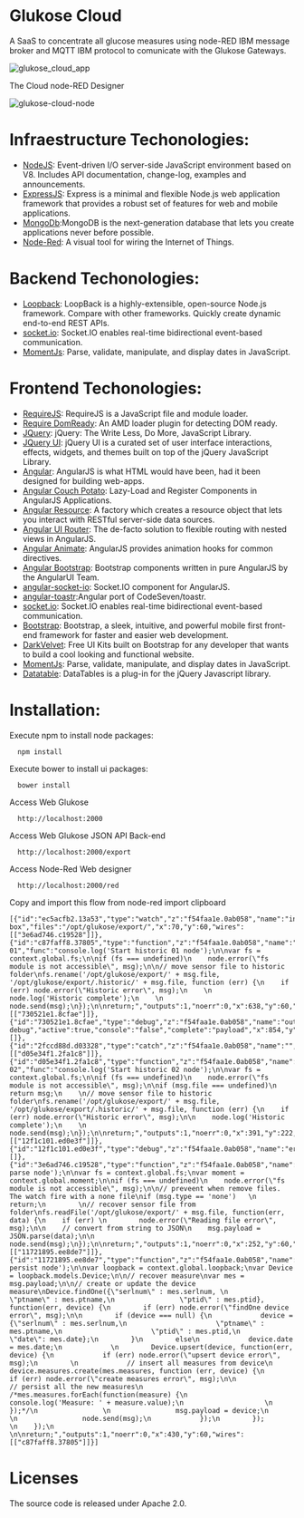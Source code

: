 # Glukose Cloud

A SaaS to concentrate all glucose measures using node-RED IBM message broker and MQTT IBM protocol to comunicate with the Glukose Gateways.

![glukose_cloud_app](https://cloud.githubusercontent.com/assets/1216181/14146100/c60518c0-f696-11e5-93e1-1eb91aaceb3f.png)

The Cloud node-RED Designer

![glukose-cloud-node](https://cloud.githubusercontent.com/assets/1216181/14145935/169d0f0a-f696-11e5-8575-b1fbdc457ebd.png)

# Infraestructure Techonologies:

- [NodeJS](https://nodejs.org/): Event-driven I/O server-side JavaScript environment based on V8. Includes API documentation, change-log, examples and announcements.
- [ExpressJS](http://expressjs.com): Express is a minimal and flexible Node.js web application framework that provides a robust set of features for web and mobile applications.
- [MongoDb](https://www.mongodb.org/):MongoDB is the next-generation database that lets you create applications never before possible.
- [Node-Red](http://nodered.org/): A visual tool for wiring the Internet of Things.

# Backend Techonologies:

- [Loopback](https://strongloop.com/): LoopBack is a highly-extensible, open-source Node.js framework. Compare with other frameworks. Quickly create dynamic end-to-end REST APIs.
- [socket.io](http://socket.io/): Socket.IO enables real-time bidirectional event-based communication.
- [MomentJs](http://momentjs.com/): Parse, validate, manipulate, and display dates in JavaScript.

# Frontend Techonologies:

- [RequireJS](http://requirejs.org/): RequireJS is a JavaScript file and module loader.
- [Require DomReady](https://github.com/requirejs/domReady): An AMD loader plugin for detecting DOM ready.
- [JQuery](https://jquery.com): jQuery: The Write Less, Do More, JavaScript Library.
- [JQuery UI](https://jqueryui.com/): jQuery UI is a curated set of user interface interactions, effects, widgets, and themes built on top of the jQuery JavaScript Library.
- [Angular](https://angularjs.org): AngularJS is what HTML would have been, had it been designed for building web-apps.
- [Angular Couch Potato](https://github.com/laurelnaiad/angular-couch-potato): Lazy-Load and Register Components in AngularJS Applications.
- [Angular Resource](https://github.com/angular/bower-angular-resource): A factory which creates a resource object that lets you interact with RESTful server-side data sources.
- [Angular UI Router](https://github.com/angular-ui/ui-router): The de-facto solution to flexible routing with nested views in AngularJS.
- [Angular Animate](https://angularjs.org): AngularJS provides animation hooks for common directives.
- [Angular Bootstrap](https://angular-ui.github.io/bootstrap/): Bootstrap components written in pure AngularJS by the AngularUI Team.
- [angular-socket-io](https://github.com/btford/angular-socket-io): Socket.IO component for AngularJS.
- [angular-toastr](https://github.com/Foxandxss/angular-toastr):Angular port of CodeSeven/toastr.
- [socket.io](http://socket.io/): Socket.IO enables real-time bidirectional event-based communication.
- [Bootstrap](http://getbootstrap.com/): Bootstrap, a sleek, intuitive, and powerful mobile first front-end framework for faster and easier web development.
- [DarkVelvet](http://pixelkit.com/): Free UI Kits built on Bootstrap for any developer that wants to build a cool looking and functional website.
- [MomentJs](http://momentjs.com/): Parse, validate, manipulate, and display dates in JavaScript.
- [Datatable](https://datatables.net/): DataTables is a plug-in for the jQuery Javascript library.

# Installation:

Execute npm to install node packages:
```
  npm install
```

Execute bower to install ui packages:
```
  bower install
```

Access Web Glukose
```
  http://localhost:2000
```

Access Web Glukose JSON API Back-end
```
  http://localhost:2000/export
```

Access Node-Red Web designer
```
  http://localhost:2000/red
```

Copy and import this flow from node-red import clipboard
```
[{"id":"ec5acfb2.13a53","type":"watch","z":"f54faa1e.0ab058","name":"in-box","files":"/opt/glukose/export/","x":70,"y":60,"wires":[["3e6ad746.c19528"]]},{"id":"c87faff8.37805","type":"function","z":"f54faa1e.0ab058","name":"historic 01","func":"console.log('Start historic 01 node');\n\nvar fs = context.global.fs;\n\nif (fs === undefined)\n    node.error(\"fs module is not accessible\", msg);\n\n// move sensor file to historic folder\nfs.rename('/opt/glukose/export/' + msg.file, '/opt/glukose/export/.historic/' + msg.file, function (err) {\n    if (err) node.error(\"Historic error\", msg);\n    \n    node.log('Historic complete');\n    \n    node.send(msg);\n});\n\nreturn;","outputs":1,"noerr":0,"x":638,"y":60,"wires":[["730521e1.8cfae"]]},{"id":"730521e1.8cfae","type":"debug","z":"f54faa1e.0ab058","name":"out debug","active":true,"console":"false","complete":"payload","x":854,"y":60,"wires":[]},{"id":"2fccd88d.d03328","type":"catch","z":"f54faa1e.0ab058","name":"","scope":null,"x":190,"y":222,"wires":[["d05e34f1.2fa1c8"]]},{"id":"d05e34f1.2fa1c8","type":"function","z":"f54faa1e.0ab058","name":"historic 02","func":"console.log('Start historic 02 node');\n\nvar fs = context.global.fs;\n\nif (fs === undefined)\n    node.error(\"fs module is not accessible\", msg);\n\nif (msg.file === undefined)\n    return msg;\n    \n// move sensor file to historic folder\nfs.rename('/opt/glukose/export/' + msg.file, '/opt/glukose/export/.historic/' + msg.file, function (err) {\n    if (err) node.error(\"Historic error\", msg);\n\n    node.log('Historic complete');\n    \n    node.send(msg);\n});\n\nreturn;","outputs":1,"noerr":0,"x":391,"y":222,"wires":[["12f1c101.ed0e3f"]]},{"id":"12f1c101.ed0e3f","type":"debug","z":"f54faa1e.0ab058","name":"error","active":true,"console":"false","complete":"payload","x":610,"y":222,"wires":[]},{"id":"3e6ad746.c19528","type":"function","z":"f54faa1e.0ab058","name":"parse","func":"console.log('Start parse node');\n\nvar fs = context.global.fs;\nvar moment = context.global.moment;\n\nif (fs === undefined)\n    node.error(\"fs module is not accessible\", msg);\n\n// preveent when remove files. The watch fire with a none file\nif (msg.type == 'none')   \n    return;\n        \n// recover sensor file from folder\nfs.readFile('/opt/glukose/export/' + msg.file, function(err, data) {\n    if (err) \n        node.error(\"Reading file error\", msg);\n\n    // convert from string to JSON\n    msg.payload = JSON.parse(data);\n\n    node.send(msg);\n});\n\nreturn;","outputs":1,"noerr":0,"x":252,"y":60,"wires":[["11721895.ee8de7"]]},{"id":"11721895.ee8de7","type":"function","z":"f54faa1e.0ab058","name":"persist","func":"console.log('Start persist node');\n\nvar loopback = context.global.loopback;\nvar Device = loopback.models.Device;\n\n// recover measure\nvar mes = msg.payload;\n\n// create or update the device measure\nDevice.findOne({\"serlnum\" : mes.serlnum, \n                \"ptname\" : mes.ptname,\n                \"ptid\" : mes.ptid},  function(err, device) {\n        if (err) node.error(\"findOne device error\", msg);\n\n        if (device === null) {\n            device = {\"serlnum\" : mes.serlnum,\n                      \"ptname\" : mes.ptname,\n                      \"ptid\" : mes.ptid,\n                      \"date\": mes.date};\n        }\n        else\n            device.date = mes.date;\n            \n        Device.upsert(device, function(err, device) {\n            if (err) node.error(\"upsert device error\", msg);\n        \n            // insert all measures from device\n            device.measures.create(mes.measures, function (err, device) {\n                if (err) node.error(\"create measures error\", msg);\n\n                // persist all the new measures\n                /*mes.measures.forEach(function(measure) {\n                    console.log('Measure: ' + measure.value);\n                    \n                });*/\n                \n                msg.payload = device;\n                \n                node.send(msg);\n            });\n        });           \n    });\n    \n\nreturn;","outputs":1,"noerr":0,"x":430,"y":60,"wires":[["c87faff8.37805"]]}]
```

# Licenses
The source code is released under Apache 2.0.
